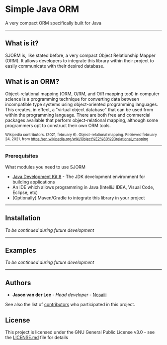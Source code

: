 # Simple Java ORM

A very compact ORM specifically built for Java

---

## What is it?

SJORM is, like stated before, a very compact Object Relationship Mapper (ORM). It allows developers to integrate this library within their project to easily communicate with their desired database.

## What is an ORM?
Object-relational mapping (ORM, O/RM, and O/R mapping tool) in computer science is a programming technique for converting data between incompatible type systems using object-oriented programming languages. This creates, in effect, a "virtual object database" that can be used from within the programming language. There are both free and commercial packages available that perform object-relational mapping, although some programmers opt to construct their own ORM tools.

<small>Wikipedia contributors. (2021, february 6). Object–relational mapping. Retrieved february 24, 2021, from https://en.wikipedia.org/wiki/Object%E2%80%93relational_mapping </small>

---

### Prerequisites

What modules you need to use SJORM

* [Java Development Kit 8](https://www.oracle.com/nl/java/technologies/javase/javase-jdk8-downloads.html) - The JDK development environment for building applications
* An IDE which allows programming in Java (IntelliJ IDEA, Visual Code, Eclipse, etc)
* (Optionally) Maven/Gradle to integrate this library in your project

---

## Installation

*To be continued during future development*

---

## Examples

*To be continued during future development*

---

## Authors

* **Jason van der Lee** - *Head developer* - [Nosaiii](https://github.com/Nosaiii)

See also the list of [contributors](https://github.com/Nosaiii/simple-java-orm/contributors) who participated in this project.

## License

This project is licensed under the GNU General Public License v3.0 - see the [LICENSE.md](LICENSE.md) file for details
